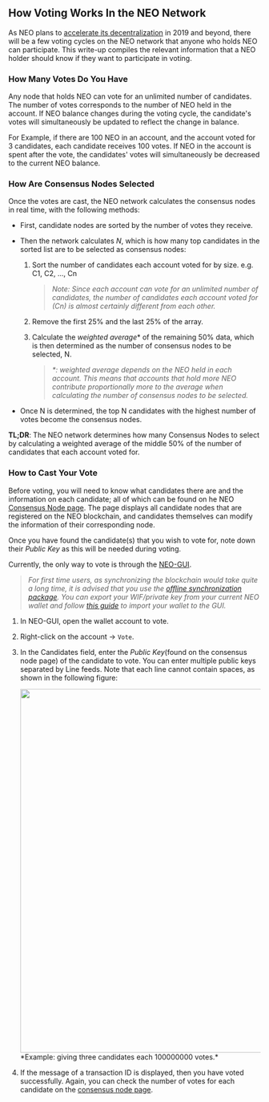 ## How Voting Works In the NEO Network

As NEO plans to [accelerate its decentralization](https://neo.org/blog/details/4125) in 2019 and beyond, there will be a few voting cycles on the NEO network that anyone who holds NEO can participate. This write-up compiles the relevant information that a NEO holder should know if they want to participate in voting. 

### How Many Votes Do You Have

Any node that holds NEO can vote for an unlimited number of candidates. The number of votes corresponds to the number of NEO held in the account. If NEO balance changes during the voting cycle, the candidate's votes will simultaneously be updated to reflect the change in balance.  

For Example, if there are 100 NEO in an account, and the account voted for 3 candidates, each candidate receives 100 votes. If NEO in the account is spent after the vote, the candidates' votes will simultaneously be decreased to the current NEO balance.

### How Are Consensus Nodes Selected

Once the votes are cast, the NEO network calculates the consensus nodes in real time, with the following methods: 

  - First, candidate nodes are sorted by the number of votes they receive. 

  - Then the network calculates *N*, which is how many top candidates in the sorted list are to be selected as consensus nodes: 

    1. Sort the number of candidates each account voted for by size. e.g. C1, C2, ..., Cn

       > *Note: Since each account can vote for an unlimited number of candidates, the number of candidates each account voted for (Cn) is almost certainly different from each other.*

    2. Remove the first 25% and the last 25% of the array. 

    3. Calculate the *weighted average*\* of the remaining 50% data, which is then determined as the number of consensus nodes to be selected, N. 

       > *\*: weighted average depends on the NEO held in each account. This means that accounts that hold more NEO contribute proportionally more to the average when calculating the number of consensus nodes to be selected.* 

  - Once N is determined, the top N candidates with the highest number of votes become the consensus nodes. 


**TL;DR**: The NEO network determines how many Consensus Nodes to select by calculating a weighted average of the middle 50% of the number of candidates that each account voted for. 

### How to Cast Your Vote

Before voting, you will need to know what candidates there are and the information on each candidate; all of which can be found on he NEO [Consensus Node page](https://neo.org/consensus). The page displays all candidate nodes that are registered on the NEO blockchain, and candidates themselves can modify the information of their corresponding node. 

Once you have found the candidate(s) that you wish to vote for, note down their *Public Key* as this will be needed during voting. 

Currently, the only way to vote is through the [NEO-GUI](http://docs.neo.org/en-us/node/gui/install.html). 

> *For first time users, as synchronizing the blockchain would take quite a long time, it is advised that you use the [offline synchronization package](http://docs.neo.org/en-us/network/syncblocks.html). You can export your WIF/private key from your current NEO wallet and follow [this guide](https://github.com/neo-project/neo/wiki/Guide:-How-to-Import-Private-Key-to-NEO-GUI#import-your-wallet-to-the-pc-client) to import your wallet to the GUI.* 

1. In NEO-GUI, open the wallet account to vote. 

2. Right-click on the account -> `Vote`.

3. In the Candidates field, enter the *Public Key*(found on the consensus node page) of the candidate to vote. You can enter multiple public keys separated by Line feeds. Note that each line cannot contain spaces, as shown in the following figure:

   <img src="https://raw.githubusercontent.com/taomo-eo/docs/master/Becoming_Consensus_Node/img/votemulti-EN.png" width="725">
   *Example: giving three candidates each 100000000 votes.*

4. If the message of a transaction ID is displayed, then you have voted successfully. Again, you can check the number of votes for each candidate on the [consensus node page](https://neo.org/consensus). 